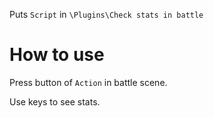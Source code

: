 Puts `Script` in `\Plugins\Check stats in battle`

# How to use

Press button of `Action` in battle scene.

Use keys to see stats.
